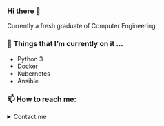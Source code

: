 ### Hi there 👋

Currently a fresh graduate of Computer Engineering. 

### 🌱 Things that I’m currently on it ...
- Python 3
- Docker
- Kubernetes
- Ansible

### 📫 How to reach me: 


<details>
  <summary>Contact me</summary>
```bash
  echo Zm1tb2NodGFyQGdtYWlsLmNvbQ== | base64 -d 
  ```
</details>

<!--
**fmmochtar/fmmochtar** is a ✨ _special_ ✨ repository because its `README.md` (this file) appears on your GitHub profile.

Here are some ideas to get you started:

- 🔭 I’m currently working on ...



- 👯 I’m looking to collaborate on ...
- 🤔 I’m looking for help with ...
- 💬 Ask me about ...

-->
